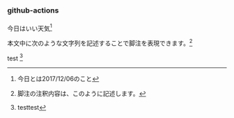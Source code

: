 ### github-actions

####
今日はいい天気[^1]

本文中に次のような文字列を記述することで脚注を表現できます。[^2]

test [^3]

[^1]: 今日とは2017/12/06のこと
[^2]: 脚注の注釈内容は、このように記述します。
[^3]: testtest
